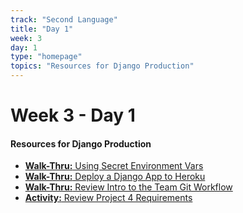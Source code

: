 ```yaml
---
track: "Second Language"
title: "Day 1"
week: 3
day: 1
type: "homepage"
topics: "Resources for Django Production"
---
```



# Week 3 - Day 1

#### Resources for Django Production

- [**Walk-Thru:** Using Secret Environment Vars](/second-language/week-3/day-1/lecture-materials/using-secret-config-vars) 
- [**Walk-Thru:** Deploy a Django App to Heroku](/second-language/week-3/day-1/lecture-materials/deploy-django-to-heroku/) 
- [**Walk-Thru:** Review Intro to the Team Git Workflow](/second-language/week-3/day-1/lecture-materials/intro-to-the-team-git-workflow) 
- [**Activity:** Review Project 4 Requirements](/unit-projects/unit-four-project-requirements)
